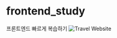 # frontend_study
프론트엔드 빠르게 복습하기
![Travel Website](https://user-images.githubusercontent.com/54871612/113653179-492d4680-96d0-11eb-9230-c193747c60b1.png)
